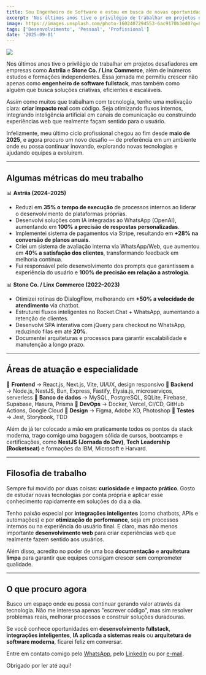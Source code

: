 ```yaml
---
title: Sou Engenheiro de Software e estou em busca de novas oportunidades
excerpt: 'Nos últimos anos tive o privilégio de trabalhar em projetos desafiadores em empresas como Astriia e Stone Co. / Linx Commerce, além de inúmeros estudos e formações independentes. Essa jornada me permitiu crescer não apenas como engenheiro de software fullstack, mas também como alguém que busca soluções criativas, eficientes e escaláveis.'
image: https://images.unsplash.com/photo-1602407294553-6ac9170b3ed0?q=80&w=1074&auto=format&fit=crop&ixlib=rb-4.1.0&ixid=M3wxMjA3fDB8MHxwaG90by1wYWdlfHx8fGVufDB8fHx8fA%3D%3D
tags: ['Desenvolvimento', 'Pessoal', 'Profissional']
date: '2025-09-01'
---
```


![](https://images.unsplash.com/photo-1602407294553-6ac9170b3ed0?q=80&w=1074&auto=format&fit=crop&ixlib=rb-4.1.0&ixid=M3wxMjA3fDB8MHxwaG90by1wYWdlfHx8fGVufDB8fHx8fA%3D%3D)

Nos últimos anos tive o privilégio de trabalhar em projetos desafiadores em empresas como **Astriia** e **Stone Co. / Linx Commerce**, além de inúmeros estudos e formações independentes. Essa jornada me permitiu crescer não apenas como **engenheiro de software fullstack**, mas também como alguém que busca soluções criativas, eficientes e escaláveis.

Assim como muitos que trabalham com tecnologia, tenho uma motivação clara: **criar impacto real** com código. Seja otimizando fluxos internos, integrando inteligência artificial em canais de comunicação ou construindo experiências web que realmente façam sentido para o usuário.

Infelizmente, meu último ciclo profissional chegou ao fim desde **maio de 2025**, e agora procuro um novo desafio — de preferência em um ambiente onde eu possa continuar inovando, explorando novas tecnologias e ajudando equipes a evoluírem.

---

## Algumas métricas do meu trabalho

📊 **Astriia (2024–2025)**

* Reduzi em **35% o tempo de execução** de processos internos ao liderar o desenvolvimento de plataformas próprias.
* Desenvolvi soluções com IA integradas ao WhatsApp (OpenAI), aumentando em **100% a precisão de respostas personalizadas**.
* Implementei sistema de pagamentos via Stripe, resultando em **+28% na conversão de planos anuais**.
* Criei um sistema de avaliação interna via WhatsApp/Web, que aumentou em **40% a satisfação dos clientes**, transformando feedback em melhoria contínua.
* Fui responsável pelo desenvolvimento dos prompts que garantissem a experiência do usuário e **100% de precisão em relação a astrologia**.

📊 **Stone Co. / Linx Commerce (2022–2023)**

* Otimizei rotinas do DialogFlow, melhorando em **+50% a velocidade de atendimento** via chatbot.
* Estruturei fluxos inteligentes no Rocket.Chat + WhatsApp, aumentando a retenção de clientes.
* Desenvolvi SPA interativa com jQuery para checkout no WhatsApp, reduzindo filas em até **20%**.
* Documentei arquiteturas e processos para garantir escalabilidade e manutenção a longo prazo.

---

## Áreas de atuação e especialidade

🔹 **Frontend** → React.js, Next.js, Vite, UI/UX, design responsivo
🔹 **Backend** → Node.js, NestJS, Bun, Express, Fastify, Elysia.js, microserviços, serverless
🔹 **Banco de dados** → MySQL, PostgreSQL, SQLite, Firebase, Supabase, Hasura, Prisma
🔹 **DevOps** → Docker, Vercel, CI/CD, GitHub Actions, Google Cloud
🔹 **Design** → Figma, Adobe XD, Photoshop
🔹 **Testes** → Jest, Storybook, TDD

Além de já ter colocado a mão em praticamente todos os pontos da stack moderna, trago comigo uma bagagem sólida de cursos, bootcamps e certificações, como **NestJS (Jornada do Dev)**, **Tech Leadership (Rocketseat)** e formações da IBM, Microsoft e Harvard.

---

## Filosofia de trabalho

Sempre fui movido por duas coisas: **curiosidade** e **impacto prático**. Gosto de estudar novas tecnologias por conta própria e aplicar esse conhecimento rapidamente em soluções do dia a dia.

Tenho paixão especial por **integrações inteligentes** (como chatbots, APIs e automações) e por **otimização de performance**, seja em processos internos ou na experiência do usuário final. E claro, mas não menos importante **desenvolvimento web** para criar experiências web que realmente fazem sentido aos usuários.

Além disso, acredito no poder de uma boa **documentação** e **arquitetura limpa** para garantir que equipes consigam crescer sem comprometer qualidade.

---

## O que procuro agora

Busco um espaço onde eu possa continuar gerando valor através da tecnologia. Não me interessa apenas "escrever código", mas sim resolver problemas reais, melhorar processos e construir soluções duradouras.

Se você conhece oportunidades em **desenvolvimento fullstack**, **integrações inteligentes**, **IA aplicada a sistemas reais** ou **arquitetura de software moderna**, ficarei feliz em conversar.

Entre em contato comigo pelo [WhatsApp](https://wa.me/5519998018174), pelo [LinkedIn](https://www.linkedin.com/in/andersonmarlon) ou por [e-mail](mailto:yagasakiwanderlust@proton.me).

Obrigado por ler até aqui!
